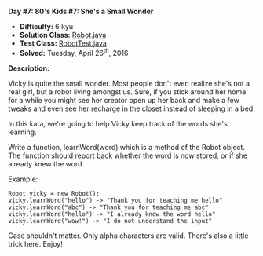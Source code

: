 <b>Day #7: 80's Kids #7: She's a Small Wonder</b>

* <b>Difficulty:</b> 6 kyu
* <b>Solution Class:</b> [Robot.java](Robot.java)
* <b>Test Class:</b> [RobotTest.java](RobotTest.java)
* <b>Solved:</b> Tuesday, April 26<sup>th</sup>, 2016

<b>Description:</b>

Vicky is quite the small wonder. Most people don't even realize she's not a real girl, but a robot living amongst us. Sure, if you stick around her home for a while you might see her creator open up her back and make a few tweaks and even see her recharge in the closet instead of sleeping in a bed.

In this kata, we're going to help Vicky keep track of the words she's learning.

Write a function, learnWord(word) which is a method of the Robot object. The function should report back whether the word is now stored, or if she already knew the word.

Example:

<pre><code>Robot vicky = new Robot();
vicky.learnWord("hello") -> "Thank you for teaching me hello"
vicky.learnWord("abc") -> "Thank you for teaching me abc"
vicky.learnWord("hello") -> "I already know the word hello"
vicky.learnWord("wow!") -> "I do not understand the input"</code></pre>

Case shouldn't matter. Only alpha characters are valid. There's also a little trick here. Enjoy!
